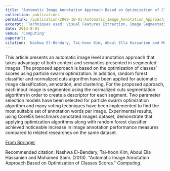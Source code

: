 ```yaml
---
title: "Automatic Image Annotation Approach Based on Optimization of Classes Scores"
collection: publications
permalink: /publication/2009-10-01-Automatic_Image_Annotation_Approach_Based_on_Optimization_of_Classes_Scores
excerpt: 'Techniques used: Visual Features Extraction, Image Segmentation, Particle Swarm Optimization and Random Forest Models.'
date: 2013-8-01
venue: 'Computing'
paperurl: 
citation: 'Nashwa El-Bendary, Tai-hoon Kim, Aboul Ella Hassanien and Mohamed Sami. (2013). &quot; Automatic Image Annotation Approach Based on Optimization of Classes Scores.&quot; <i>Computing</i>.'
---
```

This article presents an automatic image level annotation approach that takes advantage of both context and semantics presented in segmented images. The proposed approach is based on the optimization of classes’ scores using particle swarm optimization. In addition, random forest classifier and normalized cuts algorithm have been applied for automatic image classification, annotation, and clustering. For the proposed approach, each input image is segmented using the normalized cuts segmentation algorithm in order to create a descriptor for each segment. Two parameter selection models have been selected for particle swarm optimization algorithm and many voting techniques have been implemented to find the most suitable set of annotation words per image. Experimental results, using Corel5k benchmark annotated images dataset, demonstrate that applying optimization algorithms along with random forest classifier achieved noticeable increase in image annotation performance measures compared to related researches on the same dataset.

[From Springer](https://link.springer.com/article/10.1007/s00607-013-0342-0)

Recommended citation: Nashwa El-Bendary, Tai-hoon Kim, Aboul Ella Hassanien and Mohamed Sami. (2013). "Automatic Image Annotation Approach Based on Optimization of Classes Scores." <i>Computing</i>.
